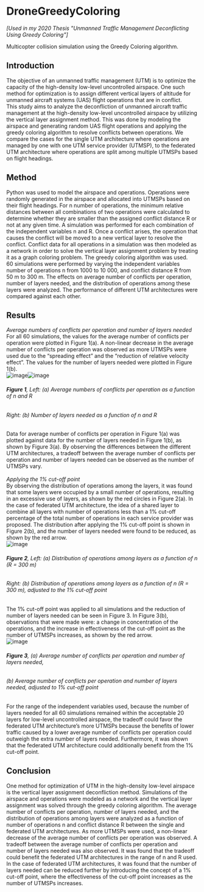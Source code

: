 # DroneGreedyColoring
*[Used in my 2020 Thesis "Unmanned Traffic Management Deconflicting Using Greedy Coloring"]*

Multicopter collision simulation using the Greedy Coloring algorithm.

## Introduction
The objective of an unmanned traffic management (UTM) is to optimize the capacity of the high-density low-level 
uncontrolled airspace. One such method for optimization is to assign different vertical layers of altitude for 
unmanned aircraft systems (UAS) flight operations that are in conflict.</br>
This study aims to analyze the deconfliction of unmanned aircraft traffic management at the high-density low-level 
uncontrolled airspace by utilizing the vertical layer assignment method. This was done by modeling the airspace 
and generating random UAS flight operations and applying the greedy coloring algorithm to resolve conflicts 
between operations. We compare the cases for the single UTM architecture where operations are managed by one 
with one UTM service provider (UTMSP), to the federated UTM architecture where operations are split among 
multiple UTMSPs based on flight headings.

## Method
Python was used to model the airspace and operations. Operations were randomly generated in the airspace and 
allocated into UTMSPs based on their flight headings. For n number of operations, the minimum relative distances
between all combinations of two operations were calculated to determine whether they are smaller than the assigned 
conflict distance R or not at any given time. A simulation was performed for each combination of the independent 
variables n and R. Once a conflict arises, the operation that causes the conflict will be moved to a new vertical layer 
to resolve the conflict. Conflict data for all operations in a simulation was then modeled as a network in order to 
solve the vertical layer assignment problem by treating it as a graph coloring problem. The greedy coloring 
algorithm was used.</br>
60 simulations were performed by varying the independent variables number of operations n from 1000 to
10 000, and conflict distance R from 50 m to 300 m. The effects on average number of conflicts per operation, 
number of layers needed, and the distribution of operations among these layers were analyzed. The performance of 
different UTM architectures were compared against each other.

## Results
*Average numbers of conflicts per operation and number of layers needed*</br>
For all 60 simulations, the values for the average number of conflicts per operation were plotted in Figure 1(a). A 
non-linear decrease in the average number of conflicts per operation was observed as more UTMSPs were used due 
to the “spreading effect” and the “reduction of relative velocity effect”. The values for the number of layers needed 
were plotted in Figure 1(b).</br>
![image](https://github.com/lattecatte/DroneGreedyColoring/assets/154484150/315576bb-4485-406c-a3c3-5d263667c156)![image](https://github.com/lattecatte/DroneGreedyColoring/assets/154484150/064df05d-91f0-4fd4-a677-5e880d73b35f)</br>
###### **Figure 1**, Left: (a) Average numbers of conflicts per operation as a function of n and R</br>
###### Right: (b) Number of layers needed as a function of n and R</br>
Data for average number of conflicts per operation in Figure 1(a) was plotted against data for the number of layers needed in Figure 1(b), as shown by Figure 3(a). By observing the differences between the different UTM architectures, a tradeoff between the average number of conflicts per operation and number of layers needed can be observed as the number of UTMSPs vary.</br>
</br>
*Applying the 1% cut-off point*</br>
By observing the distribution of operations among the layers, it was found that some layers were occupied by a small number of operations, resulting in an excessive use of layers, as shown by the red circles in Figure 2(a). In the case of federated UTM architecture, the idea of a shared layer to combine all layers with number of operations less than a 1% cut-off percentage of the total number of operations in each service provider was proposed. The distribution after applying the 1% cut-off point is shown in Figure 2(b), and the number of layers needed were found to be reduced, as shown by the red arrow.</br>
![image](https://github.com/user-attachments/assets/6b553467-0da5-4e74-b10e-daa42d2505b1)
###### **Figure 2**, Left: (a) Distribution of operations among layers as a function of n (R = 300 m)</br>
###### Right: (b) Distribution of operations among layers as a function of n (R = 300 m), adjusted to the 1% cut-off point</br>
The 1% cut-off point was applied to all simulations and the reduction of number of layers needed can be seen in Figure 3. In Figure 3(b), observations that were made were: a change in concentration of the operations, and the increase in effectiveness of the cut-off point as the number of UTMSPs increases, as shown by the red arrow.</br>
![image](https://github.com/user-attachments/assets/e304b5f1-6b7a-41e0-9b25-39ff52666547)
###### **Figure 3**, (a) Average number of conflicts per operation and number of layers needed,</br>
###### (b) Average number of conflicts per operation and number of layers needed, adjusted to 1% cut-off point</br>
For the range of the independent variables used, because the number of layers needed for all 60 simulations remained within the acceptable 20 layers for low-level uncontrolled airspace, the tradeoff could favor the federated UTM architecture’s more UTMSPs because the benefits of lower traffic caused by a lower average number of conflicts per operation could outweigh the extra number of layers needed. Furthermore, it was shown that the federated UTM architecture could additionally benefit from the 1% cut-off point.</br>

## Conclusion
One method for optimization of UTM in the high-density low-level airspace is the vertical layer assignment deconfliction method. Simulations of the airspace and operations were modeled as a network and the vertical layer assignment was solved through the greedy coloring algorithm. The average number of conflicts per operation, number of layers needed, and the distribution of operations among layers were analyzed as a function of number of operations n and conflict distance R between the single and federated UTM architectures. As more UTMSPs were used, a non-linear decrease of the average number of conflicts per operation was observed. A tradeoff between the average number of conflicts per operation and number of layers needed was also observed. It was found that the tradeoff could benefit the federated UTM architectures in the range of n and R used. In the case of federated UTM architectures, it was found that the number of layers needed can be reduced further by introducing the concept of a 1% cut-off point, where the effectiveness of the cut-off point increases as the number of UTMSPs increases.


